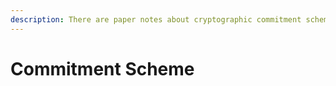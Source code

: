 ```yaml
---
description: There are paper notes about cryptographic commitment schemes.
---
```


# Commitment Scheme

